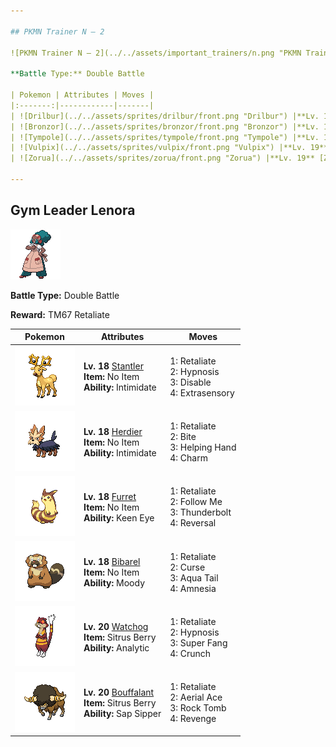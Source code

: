 ```yaml
---

## PKMN Trainer N – 2

![PKMN Trainer N – 2](../../assets/important_trainers/n.png "PKMN Trainer N – 2")

**Battle Type:** Double Battle

| Pokemon | Attributes | Moves |
|:-------:|------------|-------|
| ![Drilbur](../../assets/sprites/drilbur/front.png "Drilbur") |**Lv. 19** [Drilbur](../../pokemon/drilbur.md/)<br>**Item:** No Item<br>**Ability:** ?1. —<br>2. —<br>3. —<br>4. — |
| ![Bronzor](../../assets/sprites/bronzor/front.png "Bronzor") |**Lv. 19** [Bronzor](../../pokemon/bronzor.md/)<br>**Item:** No Item<br>**Ability:** ?1. —<br>2. —<br>3. —<br>4. — |
| ![Tympole](../../assets/sprites/tympole/front.png "Tympole") |**Lv. 19** [Tympole](../../pokemon/tympole.md/)<br>**Item:** No Item<br>**Ability:** ?1. —<br>2. —<br>3. —<br>4. — |
| ![Vulpix](../../assets/sprites/vulpix/front.png "Vulpix") |**Lv. 19** [Vulpix](../../pokemon/vulpix.md/)<br>**Item:** No Item<br>**Ability:** ?1. —<br>2. —<br>3. —<br>4. — |
| ![Zorua](../../assets/sprites/zorua/front.png "Zorua") |**Lv. 19** [Zorua](../../pokemon/zorua.md/)<br>**Item:** No Item<br>**Ability:** ?1. —<br>2. —<br>3. —<br>4. — |

---
```


## Gym Leader Lenora

![Gym Leader Lenora](../../assets/important_trainers/lenora.png "Gym Leader Lenora")

**Battle Type:** Double Battle

**Reward:** TM67 Retaliate

| Pokemon | Attributes | Moves |
|:-------:|------------|-------|
| ![Stantler](../../assets/sprites/stantler/front.png "Stantler") |**Lv. 18** [Stantler](../../pokemon/stantler.md/)<br>**Item:** No Item<br>**Ability:** <span class="tooltip" title="Lowers the foe’s Attack stat.">Intimidate</span> | 1: <span class='tooltip' title='The user gets revenge for a fainted ally. If an ally fainted in the previous turn, this attack’s damage increases.'>Retaliate</span><br>2: <span class='tooltip' title='The user employs hypnotic suggestion to make the target fall into a deep sleep.'>Hypnosis</span><br>3: <span class='tooltip' title='For four turns, this move prevents the target from using the move it last used.'>Disable</span><br>4: <span class='tooltip' title='The user attacks with an odd, unseeable power. It may also make the target flinch.'>Extrasensory</span> |
| ![Herdier](../../assets/sprites/herdier/front.png "Herdier") |**Lv. 18** [Herdier](../../pokemon/herdier.md/)<br>**Item:** No Item<br>**Ability:** <span class="tooltip" title="Lowers the foe’s Attack stat.">Intimidate</span> | 1: <span class='tooltip' title='The user gets revenge for a fainted ally. If an ally fainted in the previous turn, this attack’s damage increases.'>Retaliate</span><br>2: <span class='tooltip' title='The target is bitten with viciously sharp fangs. It may make the target flinch.'>Bite</span><br>3: <span class='tooltip' title='The user assists an ally by boosting the power of its attack.'>Helping Hand</span><br>4: <span class='tooltip' title='The user gazes at the target rather charmingly, making it less wary. The target’s Attack is harshly lowered.'>Charm</span> |
| ![Furret](../../assets/sprites/furret/front.png "Furret") |**Lv. 18** [Furret](../../pokemon/furret.md/)<br>**Item:** No Item<br>**Ability:** <span class="tooltip" title="Prevents other Pokémon from lowering accuracy.">Keen Eye</span> | 1: <span class='tooltip' title='The user gets revenge for a fainted ally. If an ally fainted in the previous turn, this attack’s damage increases.'>Retaliate</span><br>2: <span class='tooltip' title='The user draws attention to itself, making all targets take aim only at the user.'>Follow Me</span><br>3: <span class='tooltip' title='A strong electric blast is loosed at the target. It may also leave the target with paralysis.'>Thunderbolt</span><br>4: <span class='tooltip' title='An all-out attack that becomes more powerful the less HP the user has.'>Reversal</span> |
| ![Bibarel](../../assets/sprites/bibarel/front.png "Bibarel") |**Lv. 18** [Bibarel](../../pokemon/bibarel.md/)<br>**Item:** No Item<br>**Ability:** <span class="tooltip" title="Raises one stat and lowers another.">Moody</span> | 1: <span class='tooltip' title='The user gets revenge for a fainted ally. If an ally fainted in the previous turn, this attack’s damage increases.'>Retaliate</span><br>2: <span class='tooltip' title='A move that works differently for the Ghost type than for all other types.'>Curse</span><br>3: <span class='tooltip' title='The user attacks by swinging its tail as if it were a vicious wave in a raging storm.'>Aqua Tail</span><br>4: <span class='tooltip' title='The user temporarily empties its mind to forget its concerns. It sharply raises the user’s Sp. Def stat.'>Amnesia</span> |
| ![Watchog](../../assets/sprites/watchog/front.png "Watchog") |**Lv. 20** [Watchog](../../pokemon/watchog.md/)<br>**Item:** <span class="tooltip" title="If held by a Pokémon, it heals the user’s HP a little.">Sitrus Berry</span><br>**Ability:** <span class="tooltip" title="Boosts move power when the Pokémon moves last.">Analytic</span> | 1: <span class='tooltip' title='The user gets revenge for a fainted ally. If an ally fainted in the previous turn, this attack’s damage increases.'>Retaliate</span><br>2: <span class='tooltip' title='The user employs hypnotic suggestion to make the target fall into a deep sleep.'>Hypnosis</span><br>3: <span class='tooltip' title='The user chomps hard on the target with its sharp front fangs. It cuts the target’s HP to half.'>Super Fang</span><br>4: <span class='tooltip' title='The user crunches up the target with sharp fangs. It may also lower the target’s Defense stat.'>Crunch</span> |
| ![Bouffalant](../../assets/sprites/bouffalant/front.png "Bouffalant") |**Lv. 20** [Bouffalant](../../pokemon/bouffalant.md/)<br>**Item:** <span class="tooltip" title="If held by a Pokémon, it heals the user’s HP a little.">Sitrus Berry</span><br>**Ability:** <span class="tooltip" title="Boosts Attack when hit by a Grass-type move.">Sap Sipper</span> | 1: <span class='tooltip' title='The user gets revenge for a fainted ally. If an ally fainted in the previous turn, this attack’s damage increases.'>Retaliate</span><br>2: <span class='tooltip' title='The user confounds the target with speed, then slashes. The attack lands without fail.'>Aerial Ace</span><br>3: <span class='tooltip' title='Boulders are hurled at the target. It also lowers the target’s Speed by preventing its movement.'>Rock Tomb</span><br>4: <span class='tooltip' title='An attack move that inflicts double the damage if the user has been hurt by the opponent in the same turn.'>Revenge</span> |

